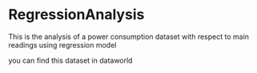 # RegressionAnalysis
This is the analysis of a power consumption dataset with respect to main readings using regression model

you can find this dataset in dataworld
